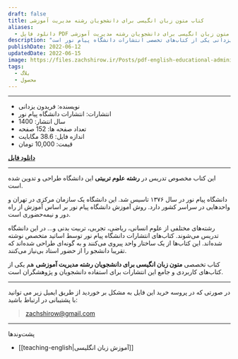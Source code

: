 ```yaml
---
draft: false
title: کتاب متون زبان انگیسی برای دانشجویان رشته مدیریت آموزشی
aliases:
  - دانلود فایل PDF کتاب متون زبان انگیسی برای دانشجویان رشته مدیریت آموزشی
description: "کتاب متون زبان انگیسی برای دانشجویان رشته مدیریت آموزشی نوشته فریدون یزدانی یکی از کتاب‌های تخصصی انتشارات دانشگاه پیام نور است. "
publishDate: 2022-06-12
updatedDate: 2022-06-15
image: https://files.zachshirow.ir/Posts/pdf-english-educational-administration.jpg
tags:
  - بلاگ
  - محصول
---
```


---

- نویسنده: فریدون یزدانی
- انتشارات: انتشارات دانشگاه پیام نور
- سال انتشار: 1400
- تعداد صفحه ها: 152 صفحه
- اندازه فایل: 38.6 مگابایت
- قیمت: 10,000 تومان

[**دانلود فایل**](https://zarinp.al/533272)

---

این کتاب مخصوص تدریس در **رشته علوم تربیتی** این دانشگاه طراحی و تدوین شده است.

دانشگاه پیام نور در سال ۱۳۷۶ تاسیس شد. این دانشگاه یک سازمان مرکزی در تهران و واحدهایی در سراسر کشور دارد. روش آموزش دانشگاه پیام نور بر اساس آموزش از راه دور و نیمه‌حضوری است.

رشته‌های مختلفی از علوم انسانی، ریاضی، تجربی، تربیت بدنی و... در این دانشگاه تدریس می‌شوند. کتاب‌های انتشارات دانشگاه پیام نور توسط اساتید متخصص نوشته شده‌اند. این کتاب‌ها از یک ساختار واحد پیروی می‌کنند و به گونه‌ای طراحی شده‌اند که تقریبا دانشجو را از حضور استاد بی‌نیاز می‌کنند.

کتاب تخصصی **متون زبان انگیسی برای دانشجویان رشته مدیریت آموزشی** هم یکی از کتاب‌های کاربردی و جامع این انتشارات برای استفاده دانشجویان و پژوهشگران است.

---

در صورتی که در پروسه خرید این فایل به مشکل بر خوردید از طریق ایمیل زیر می توانید با پشتیبانی در ارتباط باشید: 

> zachshirow@gmail.com


---
پشت‌وند‌ها
- [[teaching-english|آموزش زبان انگلیسی]]